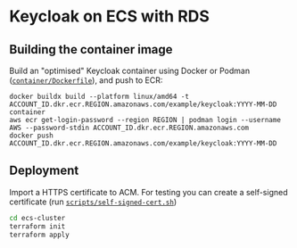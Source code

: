 # Keycloak on ECS with RDS

## Building the container image

Build an "optimised" Keycloak container using Docker or Podman ([`container/Dockerfile`](container/Dockerfile)), and push to ECR:

```
docker buildx build --platform linux/amd64 -t ACCOUNT_ID.dkr.ecr.REGION.amazonaws.com/example/keycloak:YYYY-MM-DD container
aws ecr get-login-password --region REGION | podman login --username AWS --password-stdin ACCOUNT_ID.dkr.ecr.REGION.amazonaws.com
docker push ACCOUNT_ID.dkr.ecr.REGION.amazonaws.com/example/keycloak:YYYY-MM-DD
```

## Deployment

Import a HTTPS certificate to ACM.
For testing you can create a self-signed certificate (run [`scripts/self-signed-cert.sh`](scripts/self-signed-cert.sh))

```sh
cd ecs-cluster
terraform init 
terraform apply 
```
